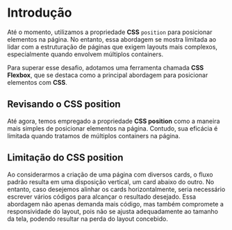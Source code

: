 # Introdução

Até o momento, utilizamos a propriedade **CSS** `position` para posicionar 
elementos na página. No entanto, essa abordagem se mostra limitada ao lidar 
com a estruturação de páginas que exigem layouts mais complexos, especialmente 
quando envolvem múltiplos containers.

Para superar esse desafio, adotamos uma ferramenta chamada **CSS Flexbox**, que 
se destaca como a principal abordagem para posicionar elementos com **CSS**.

## Revisando o CSS position

Até agora, temos empregado a propriedade **CSS position** como a maneira mais 
simples de posicionar elementos na página. Contudo, sua eficácia é limitada 
quando tratamos de múltiplos containers na página.

## Limitação do CSS position

Ao considerarmos a criação de uma página com diversos cards, o fluxo padrão 
resulta em uma disposição vertical, um card abaixo do outro. No entanto, caso 
desejemos alinhar os cards horizontalmente, seria necessário escrever vários 
códigos para alcançar o resultado desejado. Essa abordagem não apenas demanda 
mais código, mas também compromete a responsividade do layout, pois não se 
ajusta adequadamente ao tamanho da tela, podendo resultar na perda do layout concebido.
